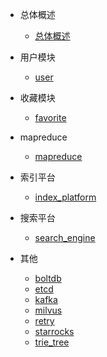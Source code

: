 - 总体概述
  - [总体概述](/content/README.md)

- 用户模块
  - [user](/content/user/user.md)

- 收藏模块
  - [favorite](/content/favorite/favorite.md)

- mapreduce
  - [mapreduce](/content/mapreduce/mapreduce.md)

- 索引平台
  - [index_platform](/content/index_platform/index_platform.md)

- 搜索平台
  - [search_engine](/content/search_engine/search_engine.md)

- 其他
  - [boltdb](/content/other/boltdb.md)
  - [etcd](/content/other/etcd.md)
  - [kafka](/content/other/kafka.md)
  - [milvus](/content/other/milvus.md)
  - [retry](/content/other/retry.md)
  - [starrocks](/content/other/starrocks.md)
  - [trie_tree](/content/other/trie_tree.md)

